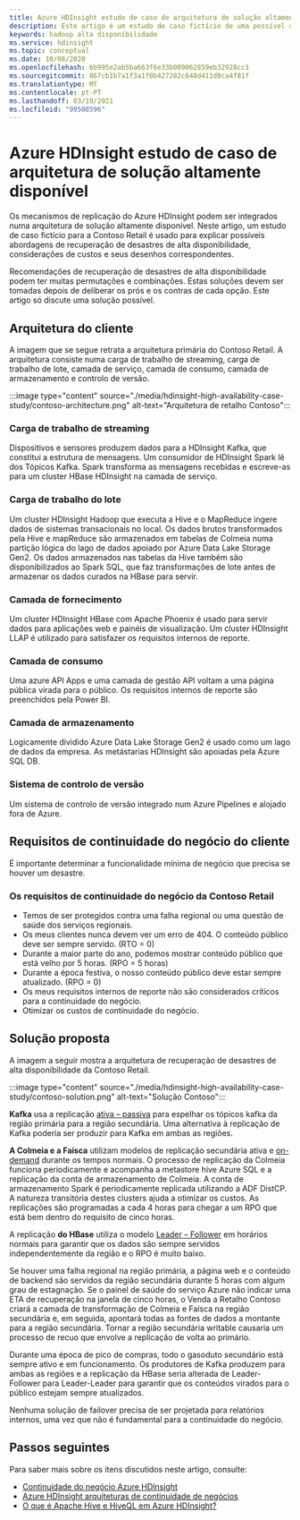 ```yaml
---
title: Azure HDInsight estudo de caso de arquitetura de solução altamente disponível
description: Este artigo é um estudo de caso fictício de uma possível arquitetura de solução Azure HDInsight altamente disponível.
keywords: hadoop alta disponibilidade
ms.service: hdinsight
ms.topic: conceptual
ms.date: 10/08/2020
ms.openlocfilehash: 6b995e2ab5ba663f6e33b009062859eb32928cc1
ms.sourcegitcommit: 867cb1b7a1f3a1f0b427282c648d411d0ca4f81f
ms.translationtype: MT
ms.contentlocale: pt-PT
ms.lasthandoff: 03/19/2021
ms.locfileid: "99508596"
---
```

# <a name="azure-hdinsight-highly-available-solution-architecture-case-study"></a>Azure HDInsight estudo de caso de arquitetura de solução altamente disponível

Os mecanismos de replicação do Azure HDInsight podem ser integrados numa arquitetura de solução altamente disponível. Neste artigo, um estudo de caso fictício para a Contoso Retail é usado para explicar possíveis abordagens de recuperação de desastres de alta disponibilidade, considerações de custos e seus desenhos correspondentes.

Recomendações de recuperação de desastres de alta disponibilidade podem ter muitas permutações e combinações. Estas soluções devem ser tomadas depois de deliberar os prós e os contras de cada opção. Este artigo só discute uma solução possível.

## <a name="customer-architecture"></a>Arquitetura do cliente

A imagem que se segue retrata a arquitetura primária do Contoso Retail. A arquitetura consiste numa carga de trabalho de streaming, carga de trabalho de lote, camada de serviço, camada de consumo, camada de armazenamento e controlo de versão.

:::image type="content" source="./media/hdinsight-high-availability-case-study/contoso-architecture.png" alt-text="Arquitetura de retalho Contoso":::

### <a name="streaming-workload"></a>Carga de trabalho de streaming

Dispositivos e sensores produzem dados para a HDInsight Kafka, que constitui a estrutura de mensagens. Um consumidor de HDInsight Spark lê dos Tópicos Kafka. Spark transforma as mensagens recebidas e escreve-as para um cluster HBase HDInsight na camada de serviço.

### <a name="batch-workload"></a>Carga de trabalho do lote

Um cluster HDInsight Hadoop que executa a Hive e o MapReduce ingere dados de sistemas transacionais no local. Os dados brutos transformados pela Hive e mapReduce são armazenados em tabelas de Colmeia numa partição lógica do lago de dados apoiado por Azure Data Lake Storage Gen2. Os dados armazenados nas tabelas da Hive também são disponibilizados ao Spark SQL, que faz transformações de lote antes de armazenar os dados curados na HBase para servir.

### <a name="serving-layer"></a>Camada de fornecimento

Um cluster HDInsight HBase com Apache Phoenix é usado para servir dados para aplicações web e painéis de visualização. Um cluster HDInsight LLAP é utilizado para satisfazer os requisitos internos de reporte.

### <a name="consumption-layer"></a>Camada de consumo

Uma azure API Apps e uma camada de gestão API voltam a uma página pública virada para o público. Os requisitos internos de reporte são preenchidos pela Power BI.

### <a name="storage-layer"></a>Camada de armazenamento

Logicamente dividido Azure Data Lake Storage Gen2 é usado como um lago de dados da empresa. As metástarias HDInsight são apoiadas pela Azure SQL DB.

### <a name="version-control-system"></a>Sistema de controlo de versão

Um sistema de controlo de versão integrado num Azure Pipelines e alojado fora de Azure.

## <a name="customer-business-continuity-requirements"></a>Requisitos de continuidade do negócio do cliente

É importante determinar a funcionalidade mínima de negócio que precisa se houver um desastre.

### <a name="contoso-retails-business-continuity-requirements"></a>Os requisitos de continuidade do negócio da Contoso Retail

* Temos de ser protegidos contra uma falha regional ou uma questão de saúde dos serviços regionais.
* Os meus clientes nunca devem ver um erro de 404. O conteúdo público deve ser sempre servido. (RTO = 0)  
* Durante a maior parte do ano, podemos mostrar conteúdo público que está velho por 5 horas. (RPO = 5 horas)
* Durante a época festiva, o nosso conteúdo público deve estar sempre atualizado. (RPO = 0)
* Os meus requisitos internos de reporte não são considerados críticos para a continuidade do negócio.
* Otimizar os custos de continuidade do negócio.

## <a name="proposed-solution"></a>Solução proposta

A imagem a seguir mostra a arquitetura de recuperação de desastres de alta disponibilidade da Contoso Retail.

:::image type="content" source="./media/hdinsight-high-availability-case-study/contoso-solution.png" alt-text="Solução Contoso":::

**Kafka** usa a replicação [ativa – passiva](hdinsight-business-continuity-architecture.md#apache-kafka) para espelhar os tópicos kafka da região primária para a região secundária. Uma alternativa à replicação de Kafka poderia ser produzir para Kafka em ambas as regiões.

**A Colmeia e a Faísca** utilizam modelos de replicação secundária ativa e [on-demand](hdinsight-business-continuity-architecture.md#apache-spark) durante os tempos normais. O processo de replicação da Colmeia funciona periodicamente e acompanha a metastore hive Azure SQL e a replicação da conta de armazenamento de Colmeia. A conta de armazenamento Spark é periodicamente replicada utilizando a ADF DistCP. A natureza transitória destes clusters ajuda a otimizar os custos. As replicações são programadas a cada 4 horas para chegar a um RPO que está bem dentro do requisito de cinco horas.

A replicação **do HBase** utiliza o modelo [Leader – Follower](hdinsight-business-continuity-architecture.md#apache-hbase) em horários normais para garantir que os dados são sempre servidos independentemente da região e o RPO é muito baixo.

Se houver uma falha regional na região primária, a página web e o conteúdo de backend são servidos da região secundária durante 5 horas com algum grau de estagnação. Se o painel de saúde do serviço Azure não indicar uma ETA de recuperação na janela de cinco horas, o Venda a Retalho Contoso criará a camada de transformação de Colmeia e Faísca na região secundária e, em seguida, apontará todas as fontes de dados a montante para a região secundária. Tornar a região secundária writable causaria um processo de recuo que envolve a replicação de volta ao primário.

Durante uma época de pico de compras, todo o gasoduto secundário está sempre ativo e em funcionamento. Os produtores de Kafka produzem para ambas as regiões e a replicação da HBase seria alterada de Leader-Follower para Leader-Leader para garantir que os conteúdos virados para o público estejam sempre atualizados.

Nenhuma solução de failover precisa de ser projetada para relatórios internos, uma vez que não é fundamental para a continuidade do negócio.

## <a name="next-steps"></a>Passos seguintes

Para saber mais sobre os itens discutidos neste artigo, consulte:

* [Continuidade do negócio Azure HDInsight](./hdinsight-business-continuity.md)
* [Azure HDInsight arquiteturas de continuidade de negócios](./hdinsight-business-continuity-architecture.md)
* [O que é Apache Hive e HiveQL em Azure HDInsight?](./hadoop/hdinsight-use-hive.md)
